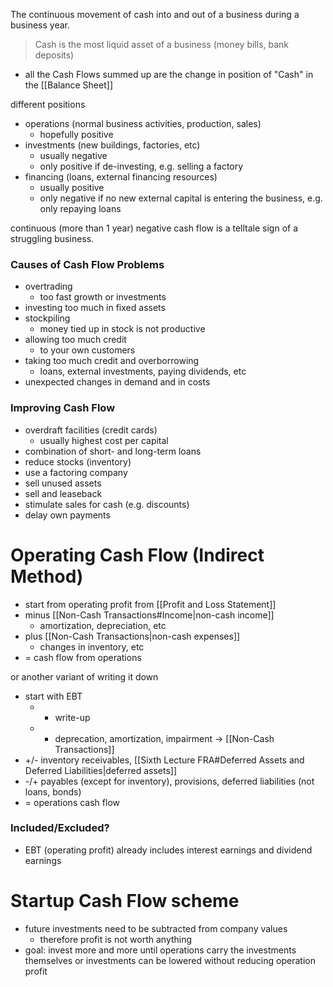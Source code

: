 The continuous movement of cash into and out of a business during a business year.

> Cash is the most liquid asset of a business (money bills, bank deposits)

- all the Cash Flows summed up are the change in position of "Cash" in the [[Balance Sheet]]

different positions
- operations (normal business activities, production, sales)
	- hopefully positive
- investments (new buildings, factories, etc)
	- usually negative
	- only positive if de-investing, e.g. selling a factory
- financing (loans, external financing resources)
	- usually positive
	- only negative if no new external capital is entering the business, e.g. only repaying loans

continuous (more than 1 year) negative cash flow is a telltale sign of a struggling business.
### Causes of Cash Flow Problems
- overtrading
	- too fast growth or investments
- investing too much in fixed assets
- stockpiling
	- money tied up in stock is not productive
- allowing too much credit 
	- to your own customers 
- taking too much credit and overborrowing 
	- loans, external investments, paying dividends, etc
- unexpected changes in demand and in costs
### Improving Cash Flow
- overdraft facilities (credit cards)
	- usually highest cost per capital
- combination of short- and long-term loans
- reduce stocks (inventory)
- use a factoring company
- sell unused assets
- sell and leaseback
- stimulate sales for cash (e.g. discounts)
- delay own payments

# Operating Cash Flow (Indirect Method)

- start from operating profit from [[Profit and Loss Statement]] 
- minus [[Non-Cash Transactions#Income|non-cash income]] 
	- amortization, depreciation, etc
- plus [[Non-Cash Transactions|non-cash expenses]]
	- changes in inventory, etc
- = cash flow from operations

or another variant of writing it down

- start with EBT
	- - write-up
	- + deprecation, amortization, impairment -> [[Non-Cash Transactions]]
- +/- inventory receivables, [[Sixth Lecture FRA#Deferred Assets and Deferred Liabilities|deferred assets]]
- -/+ payables (except for inventory), provisions, deferred liabilities (not loans, bonds)
- = operations cash flow

### Included/Excluded?
- EBT (operating profit) already includes interest earnings and dividend earnings

# Startup Cash Flow scheme
- future investments need to be subtracted from company values
	- therefore profit is not worth anything
- goal: invest more and more until operations carry the investments themselves or investments can be lowered without reducing operation profit
